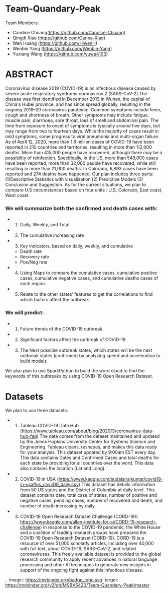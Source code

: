 # Team-Quandary-Peak

Team Members:
- Candice Chuang(https://github.com/Candice-Chuang)
- Qingdi Xiao (https://github.com/Carina-Xiao)
- Wen Huang (https://github.com/HiwenH)
- Wenbin Yang (https://github.com/Wenbin-Yang)
- Yuxiang Wang (https://github.com/yuwa4103)

# ABSTRACT
Coronavirus disease 2019 (COVID-19) is an infectious disease caused by severe acute respiratory syndrome coronavirus 2 (SARS-CoV-2).The disease was first identified in December 2019 in Wuhan, the capital of China's Hubei province, and has since spread globally, resulting in the ongoing 2019–20 coronavirus pandemic. Common symptoms include fever, cough and shortness of breath. Other symptoms may include fatigue, muscle pain, diarrhoea, sore throat, loss of smell and abdominal pain. The time from exposure to onset of symptoms is typically around five days, but may range from two to fourteen days. While the majority of cases result in mild symptoms, some progress to viral pneumonia and multi-organ failure. As of April 12, 2020, more than 1.8 million cases of COVID-19 have been reported in 210 countries and territories, resulting in more than 112,000 deaths. More than 415,000 people have recovered, although there may be a possibility of reinfection. Specifically, in the US, more than 549,000 cases have been reported, more than 32,000 people have recovered, while still resulting in more than 21,000 deaths. In Colorado, 6,893 cases have been reported and 274 deaths have happened. 
Our plan includes three parts: (1)Descriptive Statistics with visualization (2) Predictive Models (3) Conclusion and Suggestion. As for the current situations, we plan to compare U.S circumstances based on four units : U.S, Colorado, East coast, West coast
### We will summarize both the confirmed and death cases with:
- 1.	Daily, Weekly, and Total 
- 2.	The cumulative increasing rate 
- 3.	Key indicators, based on daily, weekly, and cumulative
  -	Death rate
  -	Recovery rate
  -	Pos/Neg rate
- 4.	Using Maps to compare the cumulative cases, cumulative positive cases, cumulative negative cases, and cumulative deaths cases of each region.
- 5.	Relate to the other states’ features to get the correlations to find which factors affect the outbreak. 

### We will predict:

- 1.	Future trends of the COVID-19 outbreak. 
- 2.	Significant factors affect the outbreak of COVID-19.
- 3.	The Next possible outbreak states, which states will be the next outbreak states (confirmed) by analyzing speed and acceleration    to build models

We also plan to use SparkPython to build the word cloud to find the keywords of this outbreaks by using COVID-19 Open Research Dataset.

# Datasets
We plan to use three datasets:

- 1.	Tableau COVID-19 Data Hub (https://www.tableau.com/about/blog/2020/3/coronavirus-data-hub-faq)
The data comes from the dataset maintained and updated by the Johns Hopkins University Center for Systems Science and Engineering. Tableau cleans, reshapes, and makes this data ready for your analysis. This dataset updated by 9:00am EST every day. This data contains Dates and Confirmed Cases and total deaths for each state by providing for all countries over the word. This data also contains the location (Lat and Long).

- 2.	COVID-19 in USA (https://www.kaggle.com/sudalairajkumar/covid19-in-usa#us_covid19_daily.csv)
This dataset has details information from 50 US states and the District of Columbia at daily level. This dataset contains date, total case of states, number of positive and negative cases, pending cases, number of recovered and death, and number of death increasing by daily. 

- 3.	COVID-19 Open Research Dataset Challenge (CORD-19)( https://www.kaggle.com/allen-institute-for-ai/CORD-19-research-challenge)
In response to the COVID-19 pandemic, the White House and a coalition of leading research groups have prepared the COVID-19 Open Research Dataset (CORD-19). CORD-19 is a resource of over 51,000 scholarly articles, including over 40,000 with full text, about COVID-19, SARS-CoV-2, and related coronaviruses. This freely available dataset is provided to the global research community to apply recent advances in natural language processing and other AI techniques to generate new insights in support of the ongoing fight against this infectious disease.


.. image:: https://mybinder.org/badge_logo.svg
:target: https://mybinder.org/v2/gh/MSBX5420/Team-Quandary-Peak/master
